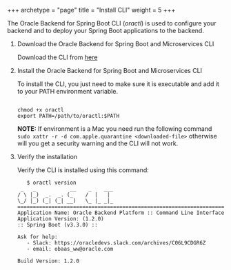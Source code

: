 +++
archetype = "page"
title = "Install CLI"
weight = 5
+++

The Oracle Backend for Spring Boot CLI (*oractl*) is used to configure your backend and to deploy your Spring Boot applications to the backend.

1. Download the Oracle Backend for Spring Boot and Microservices CLI

   Download the CLI from [here](https://github.com/oracle/microservices-datadriven/releases/tag/OBAAS-1.2.0)

2. Install the Oracle Backend for Spring Boot and Microservices CLI

   To install the CLI, you just need to make sure it is executable and add it to your PATH environment variable.

    ```shell
    
    chmod +x oractl
    export PATH=/path/to/oractl:$PATH
    ```

    **NOTE:** If environment is a Mac you need run the following command `sudo xattr -r -d com.apple.quarantine <downloaded-file>` otherwise will you get a security warning and the CLI will not work.

3. Verify the installation

   Verify the CLI is installed using this command:

      ```shell
         $ oractl version
       _   _           __    _    ___
      / \ |_)  _.  _. (_    /  |   |
      \_/ |_) (_| (_| __)   \_ |_ _|_
      ===================================================================
      Application Name: Oracle Backend Platform :: Command Line Interface
      Application Version: (1.2.0)
      :: Spring Boot (v3.3.0) ::

      Ask for help:
         - Slack: https://oracledevs.slack.com/archives/C06L9CDGR6Z
         - email: obaas_ww@oracle.com

      Build Version: 1.2.0
      ```


